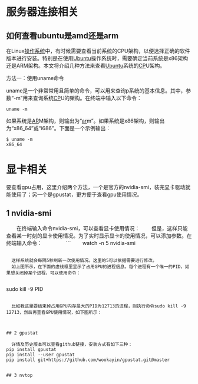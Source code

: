 # 服务器连接相关

## 如何查看ubuntu是amd还是arm

在Linux[操作系统](http://www.volcengine.com/product/velinux)中，有时候需要查看当前系统的CPU架构，以便选择正确的软件版本进行安装。特别是在使用[Ubuntu](http://www.volcengine.com/product/velinux)操作系统时，需要确定当前系统是x86架构还是ARM架构。本文将介绍几种方法来查看[Ubuntu](http://www.volcengine.com/product/velinux)系统的[CP](http://www.volcengine.com/product/cp)U架构。

方法一：使用uname命令

uname是一个非常常用且简单的命令，可以用来查询p系统的基本信息。其中，参数“-m”用来查询系统[CP](http://www.volcengine.com/product/cp)U的架构。在终端中输入以下命令：

```
uname -m
```

如果系统是[AR](http://www.volcengine.com/product/AR)M架构，则输出为“[ar](http://www.volcengine.com/product/AR)m”。如果系统是x86架构，则输出为“x86_64”或“i686”。下面是一个示例输出：

```
$ uname -m
x86_64
```


# 显卡相关

要查看gpu占用，这里介绍两个方法，一个是官方的nvidia-smi，装完显卡驱动就能使用了；另一个是gpustat，更方便于查看gpu使用情况。
## 1 nvidia-smi

  在终端输入命令nvidia-smi，可以查看显卡使用情况：
  但是，这样只能查看某一时刻的显卡使用情况。为了实时显示显卡的使用情况，可以添加参数。在终端输入命令：
  
  ```
  watch -n 5 nvidia-smi
```

  这样系统就会每隔5秒刷新一次使用情况。这里的5可以依据需要进行修改。
  如上图所示，在下面的虚线框里显示了占用GPU的进程信息。每个进程有一个唯一的PID，如果想关闭掉某个进程，可以使用命令：
  
```
sudo kill -9  PID
```

  比如我这里要结束掉占用GPU内存最大的PID为12713的进程，则执行命令sudo kill -9 12713，然后再查看GPU使用情况，如下图所示：

  

## 2 gpustat

  详情及历史版本可以查看github链接，安装方式有如下三种：
pip install gpustat
pip install --user gpustat
pip install git+https://github.com/wookayin/gpustat.git@master


## 3 nvtop